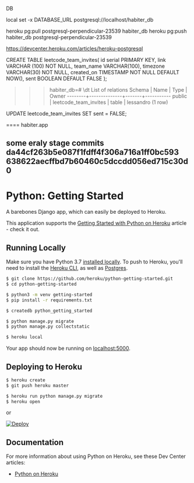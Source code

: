 
DB

local
set -x DATABASE_URL postgresql://localhost/habiter_db

heroku pg:pull postgresql-perpendicular-23539 habiter_db
heroku pg:push habiter_db postgresql-perpendicular-23539

https://devcenter.heroku.com/articles/heroku-postgresql


CREATE TABLE leetcode_team_invites(
   id serial PRIMARY KEY,
   link VARCHAR (100) NOT NULL,
   team_name VARCHAR(100),
   timezone VARCHAR(30) NOT NULL,
   created_on TIMESTAMP NOT NULL DEFAULT NOW(),
   sent BOOLEAN DEFAULT FALSE
);

>>> habiter_db=# \dt
             List of relations
 Schema |     Name     | Type  |   Owner
--------+--------------+-------+-----------
 public | leetcode_team_invites | table | lessandro
(1 row)

UPDATE leetcode_team_invites SET sent = FALSE;


====
habiter.app

some eraly stage commits
da44cf263b5e087f1fdff4f306a716a1ff0bc593
638622aecffbd7b60460c5dccdd056ed715c30d0
-----
# Python: Getting Started

A barebones Django app, which can easily be deployed to Heroku.

This application supports the [Getting Started with Python on Heroku](https://devcenter.heroku.com/articles/getting-started-with-python) article - check it out.

## Running Locally

Make sure you have Python 3.7 [installed locally](http://install.python-guide.org). To push to Heroku, you'll need to install the [Heroku CLI](https://devcenter.heroku.com/articles/heroku-cli), as well as [Postgres](https://devcenter.heroku.com/articles/heroku-postgresql#local-setup).

```sh
$ git clone https://github.com/heroku/python-getting-started.git
$ cd python-getting-started

$ python3 -m venv getting-started
$ pip install -r requirements.txt

$ createdb python_getting_started

$ python manage.py migrate
$ python manage.py collectstatic

$ heroku local
```

Your app should now be running on [localhost:5000](http://localhost:5000/).

## Deploying to Heroku

```sh
$ heroku create
$ git push heroku master

$ heroku run python manage.py migrate
$ heroku open
```
or

[![Deploy](https://www.herokucdn.com/deploy/button.svg)](https://heroku.com/deploy)

## Documentation

For more information about using Python on Heroku, see these Dev Center articles:

- [Python on Heroku](https://devcenter.heroku.com/categories/python)
